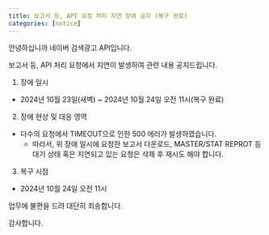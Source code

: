 ```yaml
---
title: 보고서 등, API 요청 처리 지연 장애 공지 (복구 완료)
categories: [notice]
---
```


안녕하십니까 네이버 검색광고 API입니다.<br>

보고서 등, API 처리 요청에서 지연이 발생하여 관련 내용 공지드립니다.<br>

1. 장애 일시 <br>
- 2024년 10월 23일(새벽) ~ 2024년 10월 24일 오전 11시(복구 완료)

2. 장애 현상 및 대응 영역
- 다수의 요청에서 TIMEOUT으로 인한 500 에러가 발생하였습니다.
  - 따라서, 위 장애 일시에 요청한 보고서 다운로드, MASTER/STAT REPROT 등 대기 상태 혹은 지연되고 있는 요청은 삭제 후 재시도 해야 합니다.<br>

3. 복구 시점 <br>
- 2024년 10월 24일 오전 11시<br>


업무에 불편을 드려 대단히 죄송합니다.<br>

감사합니다.


